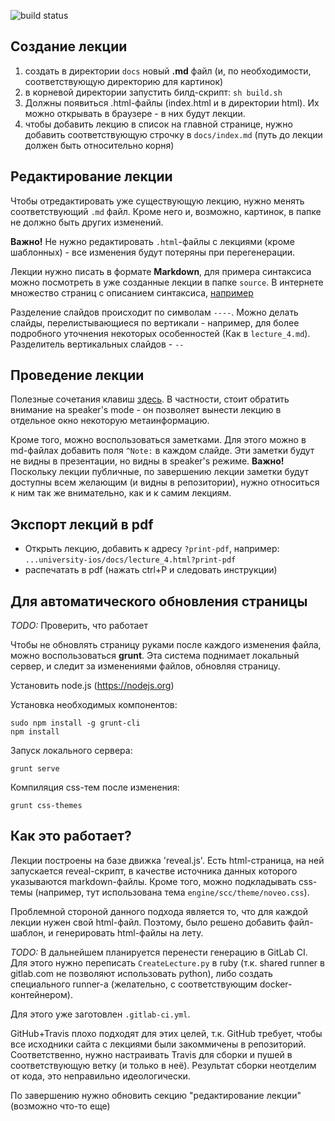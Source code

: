 ![build status](https://travis-ci.org/noveogroup/university-ios-presentations.svg?branch=master)

## Создание лекции
1. создать в директории `docs` новый **.md** файл (и, по необходимости, соответствующую директорию для картинок)
2. в корневой директории запустить билд-скрипт: `sh build.sh`
3. Должны появиться .html-файлы (index.html и в директории html). Их можно открывать в браузере - в них будут лекции.
4. чтобы добавить лекцию в список на главной странице, нужно добавить соответствующую строчку в `docs/index.md` (путь до лекции должен быть относительно корня)

## Редактирование лекции

Чтобы отредактировать уже существующую лекцию, нужно менять соответствующий `.md` файл. Кроме него и, возможно, картинок, в папке не должно быть других изменений.

**Важно!** Не нужно редактировать `.html`-файлы с лекциями (кроме шаблонных) - все изменения будут потеряны при перегенерации.

Лекции нужно писать в формате **Markdown**, для примера синтаксиса можно посмотреть в уже созданные лекции в папке `source`. В интернете множество страниц с описанием синтаксиса, [например](https://github.com/adam-p/markdown-here/wiki/Markdown-Cheatsheet)

Разделение слайдов происходит по символам `----`.
Можно делать слайды, перелистывающиеся по вертикали - например, для более подробного уточнения некоторых особенностей (Как в `lecture_4.md`). Разделитель вертикальных слайдов - `--`

## Проведение лекции

Полезные сочетания клавиш [здесь](https://github.com/hakimel/reveal.js/wiki/Keyboard-Shortcuts). В частности, стоит обратить внимание на speaker's mode - он позволяет вынести лекцию в отдельное окно некоторую метаинформацию.

Кроме того, можно воспользоваться заметками. Для этого можно в md-файлах добавить поля `^Note:`  в каждом слайде. Эти заметки будут не видны в презентации, но видны в speaker's режиме.
**Важно!** Поскольку лекции публичные, по завершению лекции заметки будут доступны всем желающим (и видны в репозитории), нужно относиться к ним так же внимательно, как и к самим лекциям.

## Экспорт лекций в pdf
* Открыть лекцию, добавить к адресу `?print-pdf`, например: `...university-ios/docs/lecture_4.html?print-pdf`
* распечатать в pdf (нажать ctrl+P и следовать инструкции)

## Для автоматического обновления страницы

*TODO:* Проверить, что работает

Чтобы не обновлять страницу руками после каждого изменения файла, можно воспользоваться **grunt**.
Эта система поднимает локальный сервер, и следит за изменениями файлов, обновляя страницу.

Установить node.js (https://nodejs.org)

Установка необходимых компонентов:
```
sudo npm install -g grunt-cli
npm install
```

Запуск локального сервера:
```
grunt serve
```

Компиляция css-тем после изменения:
```
grunt css-themes
```

## Как это работает?

Лекции построены на базе движка 'reveal.js'.
Есть html-страница, на ней запускается reveal-скрипт, в качестве источника данных которого указываются markdown-файлы. Кроме того, можно подкладывать css-темы (например, тут использована тема `engine/scc/theme/noveo.css`).

Проблемной стороной данного подхода является то, что для каждой лекции нужен свой html-файл. Поэтому, было решено добавить файл-шаблон, и генерировать html-файлы на лету.

*TODO:*
В дальнейшем планируется перенести генерацию в GitLab CI. Для этого нужно переписать `CreateLecture.py` в ruby (т.к. shared runner в gitlab.com не позволяют использовать python), либо создать специального runner-a (желательно, с соответствующим docker-контейнером).

Для этого уже заготовлен `.gitlab-ci.yml`.

GitHub+Travis плохо подходят для этих целей, т.к. GitHub требует, чтобы все исходники сайта с лекциями были закоммичены в репозиторий. Соответственно, нужно настраивать Travis для сборки и пушей в соответствующую ветку (и только в неё). Результат сборки неотделим от кода, это неправильно идеологически. 

По завершению нужно обновить секцию "редактирование лекции" (возможно что-то еще)